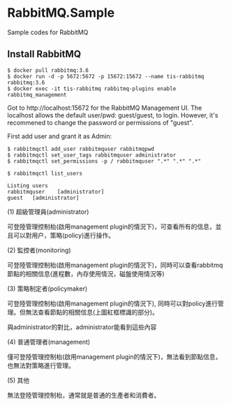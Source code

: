 # RabbitMQ.Sample

Sample codes for RabbitMQ

## Install RabbitMQ

```
$ docker pull rabbitmq:3.6
$ docker run -d -p 5672:5672 -p 15672:15672 --name tis-rabbitmq rabbitmq:3.6
$ docker exec -it tis-rabbitmq rabbitmq-plugins enable rabbitmq_management
```

Got to http://localhost:15672 for the RabbitMQ Management UI.
The localhost allows the default user/pwd: guest/guest, to login.
However, it's recommened to change the password or permissions of "guest".



First add user and grant it as Admin:

```
$ rabbitmqctl add_user rabbitmquser rabbitmqpwd
$ rabbitmqctl set_user_tags rabbitmquser administrator
$ rabbitmqctl set_permissions -p / rabbitmquser ".*" ".*" ".*"

$ rabbitmqctl list_users

Listing users
rabbitmquser    [administrator]
guest   [administrator]
```



(1) 超級管理員(administrator)

可登陸管理控制枱(啟用management plugin的情況下)，可查看所有的信息，並且可以對用户，策略(policy)進行操作。

(2) 監控者(monitoring)

可登陸管理控制枱(啟用management plugin的情況下)，同時可以查看rabbitmq節點的相關信息(進程數，內存使用情況，磁盤使用情況等)

(3) 策略制定者(policymaker)

可登陸管理控制枱(啟用management plugin的情況下), 同時可以對policy進行管理。但無法查看節點的相關信息(上圖紅框標識的部分)。

與administrator的對比，administrator能看到這些內容

(4) 普通管理者(management)

僅可登陸管理控制枱(啟用management plugin的情況下)，無法看到節點信息，也無法對策略進行管理。

(5) 其他

無法登陸管理控制枱，通常就是普通的生產者和消費者。